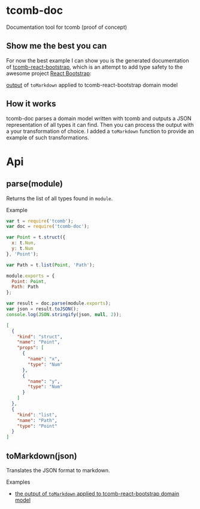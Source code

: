 tcomb-doc
=========

Documentation tool for tcomb (proof of concept)

## Show me the best you can

For now the best example I can show you is the generated documentation of [tcomb-react-bootstrap](https://github.com/gcanti/tcomb-react-bootstrap), which is an attempt to add type safety to the awesome project [React Bootstrap](http://react-bootstrap.github.io):

[output](examples/tcomb-react-bootstrap.md) of `toMarkdown` applied to tcomb-react-bootstrap domain model

## How it works

tcomb-doc parses a domain model written with tcomb and outputs a JSON representation of all types it can find.
Then you can process the output with a your transformation of choice. I added a `toMarkdown` function
to provide an example of such transformations.

# Api

## parse(module)

Returns the list of all types found in `module`.

Example

```javascript
var t = require('tcomb');
var doc = require('tcomb-doc');

var Point = t.struct({
  x: t.Num, 
  y: t.Num
}, 'Point');

var Path = t.list(Point, 'Path');

module.exports = {
  Point: Point,
  Path: Path
};

var result = doc.parse(module.exports);
var json = result.toJSON();
console.log(JSON.stringify(json, null, 2));
```

```json
[
  {
    "kind": "struct",
    "name": "Point",
    "props": [
      {
        "name": "x",
        "type": "Num"
      },
      {
        "name": "y",
        "type": "Num"
      }
    ]
  },
  {
    "kind": "list",
    "name": "Path",
    "type": "Point"
  }
]
```
## toMarkdown(json)

Translates the JSON format to markdown.

Examples

- [the output of `toMarkdown` applied to tcomb-react-bootstrap domain model](examples/tcomb-react-bootstrap.md)
